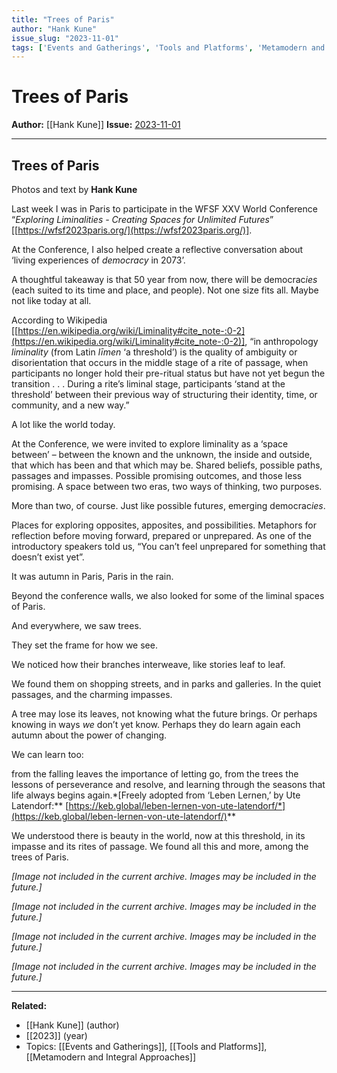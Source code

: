 ```yaml
---
title: "Trees of Paris"
author: "Hank Kune"
issue_slug: "2023-11-01"
tags: ['Events and Gatherings', 'Tools and Platforms', 'Metamodern and Integral Approaches']
---
```


# Trees of Paris

**Author:** [[Hank Kune]]
**Issue:** [2023-11-01](https://plex.collectivesensecommons.org/2023-11-01/)

---

## Trees of Paris
Photos and text by **Hank Kune**

Last week I was in Paris to participate in the WFSF XXV World Conference “*Exploring Liminalities - Creating Spaces for Unlimited Futures*” [[https://wfsf2023paris.org/](https://wfsf2023paris.org/)].

At the Conference, I also helped create a reflective conversation about ‘living experiences of *democracy* in 2073’.

A thoughtful takeaway is that 50 year from now, there will be democrac*ies* (each suited to its time and place, and people). Not one size fits all. Maybe not like today at all.

According to Wikipedia [[https://en.wikipedia.org/wiki/Liminality#cite_note-:0-2](https://en.wikipedia.org/wiki/Liminality#cite_note-:0-2)], “in anthropology *liminality* (from Latin *līmen* ‘a threshold’) is the quality of ambiguity or disorientation that occurs in the middle stage of a rite of passage, when participants no longer hold their pre-ritual status but have not yet begun the transition . . . During a rite’s liminal stage, participants ‘stand at the threshold’ between their previous way of structuring their identity, time, or community, and a new way.” 

A lot like the world today.

At the Conference, we were invited to explore liminality as a ‘space between’ – between the known and the unknown, the inside and outside, that which has been and that which may be. Shared beliefs, possible paths, passages and impasses. Possible promising outcomes, and those less promising. A space between two eras, two ways of thinking, two purposes. 

More than two, of course. Just like possible future*s*, emerging democrac*ies*.

Places for exploring opposites, apposites, and possibilities. Metaphors for reflection before moving forward, prepared or unprepared. As one of the introductory speakers told us, “You can’t feel unprepared for something that doesn’t exist yet”.

It was autumn in Paris, Paris in the rain.

Beyond the conference walls, we also looked for some of the liminal spaces of Paris.

And everywhere, we saw trees. 

They set the frame for how we see.

We noticed how their branches interweave, like stories leaf to leaf.

We found them on shopping streets, and in parks and galleries. In the quiet passages, and the charming impasses.

A tree may lose its leaves, not knowing what the future brings. Or perhaps knowing in ways *we* don’t yet know. Perhaps they do learn again each autumn about the power of changing.

We can learn too: 

from the falling leaves the importance of letting go, from the trees the lessons of perseverance and resolve, and learning through the seasons that life always begins again.*[Freely adopted from ‘Leben Lernen,’ by Ute Latendorf:** [https://keb.global/leben-lernen-von-ute-latendorf/*](https://keb.global/leben-lernen-von-ute-latendorf/)**

We understood there is beauty in the world, now at this threshold, in its impasse and its rites of passage. We found all this and more, among the trees of Paris.

*[Image not included in the current archive. Images may be included in the future.]*

*[Image not included in the current archive. Images may be included in the future.]*

*[Image not included in the current archive. Images may be included in the future.]*

*[Image not included in the current archive. Images may be included in the future.]*

---

**Related:**
- [[Hank Kune]] (author)
- [[2023]] (year)
- Topics: [[Events and Gatherings]], [[Tools and Platforms]], [[Metamodern and Integral Approaches]]

